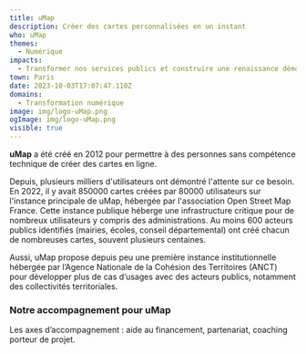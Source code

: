```yaml
---
title: uMap
description: Créer des cartes personnalisées en un instant
who: uMap
themes:
  - Numérique
impacts:
  - Transformer nos services publics et construire une renaissance démocratique
town: Paris
date: 2023-10-03T17:07:47.110Z
domains:
  - Transformation numérique
image: img/logo-uMap.png
ogImage: img/logo-uMap.png
visible: true
---
```

**uMap** a été créé en 2012 pour permettre à des personnes sans compétence technique de créer des cartes en ligne. 

Depuis, plusieurs milliers d'utilisateurs ont démontré l'attente sur ce besoin. En 2022, il y avait 850000 cartes créées par 80000 utilisateurs sur l'instance principale de uMap, hébergée par l'association Open Street Map France. Cette instance publique héberge une infrastructure critique pour de nombreux utilisateurs y compris des administrations. Au moins 600 acteurs publics identifiés (mairies, écoles, conseil départemental) ont créé chacun de nombreuses cartes, souvent plusieurs centaines.  

Aussi, uMap propose depuis peu une première instance institutionnelle hébergée par l’Agence Nationale de la Cohésion des Territoires (ANCT) pour développer plus de cas d’usages avec des acteurs publics, notamment des collectivités territoriales. 

### Notre accompagnement pour uMap
Les axes d’accompagnement : aide au financement, partenariat, coaching porteur de projet.